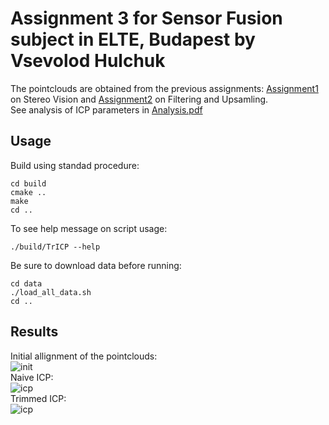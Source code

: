 # Assignment 3 for Sensor Fusion subject in ELTE, Budapest by Vsevolod Hulchuk<br/>
The pointclouds are obtained from the previous assignments: [Assignment1](https://github.com/sevagul/sens-fusion-2022) on Stereo Vision and [Assignment2](https://github.com/sevagul/sens_fusion_assignment2) on Filtering and Upsamling. <br/>
See analysis of ICP parameters in [Analysis.pdf](https://github.com/sevagul/sens-fusion-assignment-3/blob/main/Analysis.pdf) <br/>
## Usage
Build using standad procedure:
```
cd build
cmake ..
make
cd ..
```
To see help message on script usage:
```
./build/TrICP --help
```
Be sure to download data before running:
```
cd data
./load_all_data.sh
cd ..
```
## Results
Initial allignment of the pointclouds: <br/>
![init](http://server.seva-hul.com/media/IFRoS/SensFusion/init.jpg)<br/>
Naive ICP:<br/>
![icp](http://server.seva-hul.com/media/IFRoS/SensFusion/naive.jpg)<br/>
Trimmed ICP:<br/>
![icp](http://server.seva-hul.com/media/IFRoS/SensFusion/trimmed.jpg)<br/>


